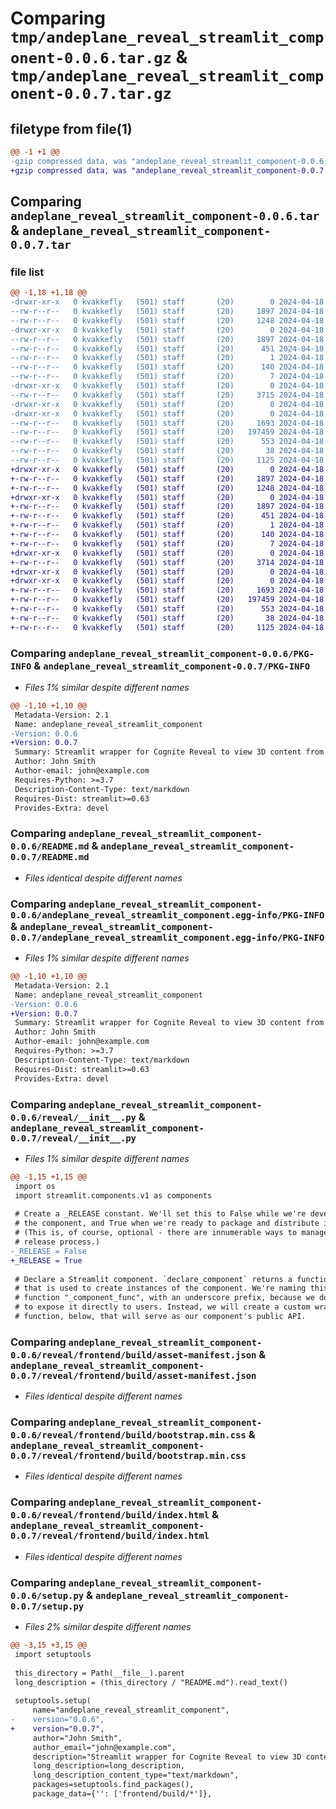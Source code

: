 # Comparing `tmp/andeplane_reveal_streamlit_component-0.0.6.tar.gz` & `tmp/andeplane_reveal_streamlit_component-0.0.7.tar.gz`

## filetype from file(1)

```diff
@@ -1 +1 @@
-gzip compressed data, was "andeplane_reveal_streamlit_component-0.0.6.tar", last modified: Thu Apr 18 20:26:58 2024, max compression
+gzip compressed data, was "andeplane_reveal_streamlit_component-0.0.7.tar", last modified: Thu Apr 18 20:27:53 2024, max compression
```

## Comparing `andeplane_reveal_streamlit_component-0.0.6.tar` & `andeplane_reveal_streamlit_component-0.0.7.tar`

### file list

```diff
@@ -1,18 +1,18 @@
-drwxr-xr-x   0 kvakkefly   (501) staff       (20)        0 2024-04-18 20:26:58.143036 andeplane_reveal_streamlit_component-0.0.6/
--rw-r--r--   0 kvakkefly   (501) staff       (20)     1897 2024-04-18 20:26:58.142583 andeplane_reveal_streamlit_component-0.0.6/PKG-INFO
--rw-r--r--   0 kvakkefly   (501) staff       (20)     1248 2024-04-18 20:05:24.000000 andeplane_reveal_streamlit_component-0.0.6/README.md
-drwxr-xr-x   0 kvakkefly   (501) staff       (20)        0 2024-04-18 20:26:58.141784 andeplane_reveal_streamlit_component-0.0.6/andeplane_reveal_streamlit_component.egg-info/
--rw-r--r--   0 kvakkefly   (501) staff       (20)     1897 2024-04-18 20:26:58.000000 andeplane_reveal_streamlit_component-0.0.6/andeplane_reveal_streamlit_component.egg-info/PKG-INFO
--rw-r--r--   0 kvakkefly   (501) staff       (20)      451 2024-04-18 20:26:58.000000 andeplane_reveal_streamlit_component-0.0.6/andeplane_reveal_streamlit_component.egg-info/SOURCES.txt
--rw-r--r--   0 kvakkefly   (501) staff       (20)        1 2024-04-18 20:26:58.000000 andeplane_reveal_streamlit_component-0.0.6/andeplane_reveal_streamlit_component.egg-info/dependency_links.txt
--rw-r--r--   0 kvakkefly   (501) staff       (20)      140 2024-04-18 20:26:58.000000 andeplane_reveal_streamlit_component-0.0.6/andeplane_reveal_streamlit_component.egg-info/requires.txt
--rw-r--r--   0 kvakkefly   (501) staff       (20)        7 2024-04-18 20:26:58.000000 andeplane_reveal_streamlit_component-0.0.6/andeplane_reveal_streamlit_component.egg-info/top_level.txt
-drwxr-xr-x   0 kvakkefly   (501) staff       (20)        0 2024-04-18 20:26:58.140893 andeplane_reveal_streamlit_component-0.0.6/reveal/
--rw-r--r--   0 kvakkefly   (501) staff       (20)     3715 2024-04-18 20:23:59.000000 andeplane_reveal_streamlit_component-0.0.6/reveal/__init__.py
-drwxr-xr-x   0 kvakkefly   (501) staff       (20)        0 2024-04-18 20:26:58.139482 andeplane_reveal_streamlit_component-0.0.6/reveal/frontend/
-drwxr-xr-x   0 kvakkefly   (501) staff       (20)        0 2024-04-18 20:26:58.141549 andeplane_reveal_streamlit_component-0.0.6/reveal/frontend/build/
--rw-r--r--   0 kvakkefly   (501) staff       (20)     1693 2024-04-18 20:26:40.000000 andeplane_reveal_streamlit_component-0.0.6/reveal/frontend/build/asset-manifest.json
--rw-r--r--   0 kvakkefly   (501) staff       (20)   197459 2024-04-18 20:25:58.000000 andeplane_reveal_streamlit_component-0.0.6/reveal/frontend/build/bootstrap.min.css
--rw-r--r--   0 kvakkefly   (501) staff       (20)      553 2024-04-18 20:26:40.000000 andeplane_reveal_streamlit_component-0.0.6/reveal/frontend/build/index.html
--rw-r--r--   0 kvakkefly   (501) staff       (20)       38 2024-04-18 20:26:58.143114 andeplane_reveal_streamlit_component-0.0.6/setup.cfg
--rw-r--r--   0 kvakkefly   (501) staff       (20)     1125 2024-04-18 20:26:55.000000 andeplane_reveal_streamlit_component-0.0.6/setup.py
+drwxr-xr-x   0 kvakkefly   (501) staff       (20)        0 2024-04-18 20:27:53.417587 andeplane_reveal_streamlit_component-0.0.7/
+-rw-r--r--   0 kvakkefly   (501) staff       (20)     1897 2024-04-18 20:27:53.417321 andeplane_reveal_streamlit_component-0.0.7/PKG-INFO
+-rw-r--r--   0 kvakkefly   (501) staff       (20)     1248 2024-04-18 20:05:24.000000 andeplane_reveal_streamlit_component-0.0.7/README.md
+drwxr-xr-x   0 kvakkefly   (501) staff       (20)        0 2024-04-18 20:27:53.416653 andeplane_reveal_streamlit_component-0.0.7/andeplane_reveal_streamlit_component.egg-info/
+-rw-r--r--   0 kvakkefly   (501) staff       (20)     1897 2024-04-18 20:27:53.000000 andeplane_reveal_streamlit_component-0.0.7/andeplane_reveal_streamlit_component.egg-info/PKG-INFO
+-rw-r--r--   0 kvakkefly   (501) staff       (20)      451 2024-04-18 20:27:53.000000 andeplane_reveal_streamlit_component-0.0.7/andeplane_reveal_streamlit_component.egg-info/SOURCES.txt
+-rw-r--r--   0 kvakkefly   (501) staff       (20)        1 2024-04-18 20:27:53.000000 andeplane_reveal_streamlit_component-0.0.7/andeplane_reveal_streamlit_component.egg-info/dependency_links.txt
+-rw-r--r--   0 kvakkefly   (501) staff       (20)      140 2024-04-18 20:27:53.000000 andeplane_reveal_streamlit_component-0.0.7/andeplane_reveal_streamlit_component.egg-info/requires.txt
+-rw-r--r--   0 kvakkefly   (501) staff       (20)        7 2024-04-18 20:27:53.000000 andeplane_reveal_streamlit_component-0.0.7/andeplane_reveal_streamlit_component.egg-info/top_level.txt
+drwxr-xr-x   0 kvakkefly   (501) staff       (20)        0 2024-04-18 20:27:53.415469 andeplane_reveal_streamlit_component-0.0.7/reveal/
+-rw-r--r--   0 kvakkefly   (501) staff       (20)     3714 2024-04-18 20:27:28.000000 andeplane_reveal_streamlit_component-0.0.7/reveal/__init__.py
+drwxr-xr-x   0 kvakkefly   (501) staff       (20)        0 2024-04-18 20:27:53.414064 andeplane_reveal_streamlit_component-0.0.7/reveal/frontend/
+drwxr-xr-x   0 kvakkefly   (501) staff       (20)        0 2024-04-18 20:27:53.416302 andeplane_reveal_streamlit_component-0.0.7/reveal/frontend/build/
+-rw-r--r--   0 kvakkefly   (501) staff       (20)     1693 2024-04-18 20:26:40.000000 andeplane_reveal_streamlit_component-0.0.7/reveal/frontend/build/asset-manifest.json
+-rw-r--r--   0 kvakkefly   (501) staff       (20)   197459 2024-04-18 20:25:58.000000 andeplane_reveal_streamlit_component-0.0.7/reveal/frontend/build/bootstrap.min.css
+-rw-r--r--   0 kvakkefly   (501) staff       (20)      553 2024-04-18 20:26:40.000000 andeplane_reveal_streamlit_component-0.0.7/reveal/frontend/build/index.html
+-rw-r--r--   0 kvakkefly   (501) staff       (20)       38 2024-04-18 20:27:53.417634 andeplane_reveal_streamlit_component-0.0.7/setup.cfg
+-rw-r--r--   0 kvakkefly   (501) staff       (20)     1125 2024-04-18 20:27:30.000000 andeplane_reveal_streamlit_component-0.0.7/setup.py
```

### Comparing `andeplane_reveal_streamlit_component-0.0.6/PKG-INFO` & `andeplane_reveal_streamlit_component-0.0.7/PKG-INFO`

 * *Files 1% similar despite different names*

```diff
@@ -1,10 +1,10 @@
 Metadata-Version: 2.1
 Name: andeplane_reveal_streamlit_component
-Version: 0.0.6
+Version: 0.0.7
 Summary: Streamlit wrapper for Cognite Reveal to view 3D content from Cognite Data Fsion
 Author: John Smith
 Author-email: john@example.com
 Requires-Python: >=3.7
 Description-Content-Type: text/markdown
 Requires-Dist: streamlit>=0.63
 Provides-Extra: devel
```

### Comparing `andeplane_reveal_streamlit_component-0.0.6/README.md` & `andeplane_reveal_streamlit_component-0.0.7/README.md`

 * *Files identical despite different names*

### Comparing `andeplane_reveal_streamlit_component-0.0.6/andeplane_reveal_streamlit_component.egg-info/PKG-INFO` & `andeplane_reveal_streamlit_component-0.0.7/andeplane_reveal_streamlit_component.egg-info/PKG-INFO`

 * *Files 1% similar despite different names*

```diff
@@ -1,10 +1,10 @@
 Metadata-Version: 2.1
 Name: andeplane_reveal_streamlit_component
-Version: 0.0.6
+Version: 0.0.7
 Summary: Streamlit wrapper for Cognite Reveal to view 3D content from Cognite Data Fsion
 Author: John Smith
 Author-email: john@example.com
 Requires-Python: >=3.7
 Description-Content-Type: text/markdown
 Requires-Dist: streamlit>=0.63
 Provides-Extra: devel
```

### Comparing `andeplane_reveal_streamlit_component-0.0.6/reveal/__init__.py` & `andeplane_reveal_streamlit_component-0.0.7/reveal/__init__.py`

 * *Files 1% similar despite different names*

```diff
@@ -1,15 +1,15 @@
 import os
 import streamlit.components.v1 as components
 
 # Create a _RELEASE constant. We'll set this to False while we're developing
 # the component, and True when we're ready to package and distribute it.
 # (This is, of course, optional - there are innumerable ways to manage your
 # release process.)
-_RELEASE = False
+_RELEASE = True
 
 # Declare a Streamlit component. `declare_component` returns a function
 # that is used to create instances of the component. We're naming this
 # function "_component_func", with an underscore prefix, because we don't want
 # to expose it directly to users. Instead, we will create a custom wrapper
 # function, below, that will serve as our component's public API.
```

### Comparing `andeplane_reveal_streamlit_component-0.0.6/reveal/frontend/build/asset-manifest.json` & `andeplane_reveal_streamlit_component-0.0.7/reveal/frontend/build/asset-manifest.json`

 * *Files identical despite different names*

### Comparing `andeplane_reveal_streamlit_component-0.0.6/reveal/frontend/build/bootstrap.min.css` & `andeplane_reveal_streamlit_component-0.0.7/reveal/frontend/build/bootstrap.min.css`

 * *Files identical despite different names*

### Comparing `andeplane_reveal_streamlit_component-0.0.6/reveal/frontend/build/index.html` & `andeplane_reveal_streamlit_component-0.0.7/reveal/frontend/build/index.html`

 * *Files identical despite different names*

### Comparing `andeplane_reveal_streamlit_component-0.0.6/setup.py` & `andeplane_reveal_streamlit_component-0.0.7/setup.py`

 * *Files 2% similar despite different names*

```diff
@@ -3,15 +3,15 @@
 import setuptools
 
 this_directory = Path(__file__).parent
 long_description = (this_directory / "README.md").read_text()
 
 setuptools.setup(
     name="andeplane_reveal_streamlit_component",
-    version="0.0.6",
+    version="0.0.7",
     author="John Smith",
     author_email="john@example.com",
     description="Streamlit wrapper for Cognite Reveal to view 3D content from Cognite Data Fsion",
     long_description=long_description,
     long_description_content_type="text/markdown",
     packages=setuptools.find_packages(),
     package_data={'': ['frontend/build/*']},
```


